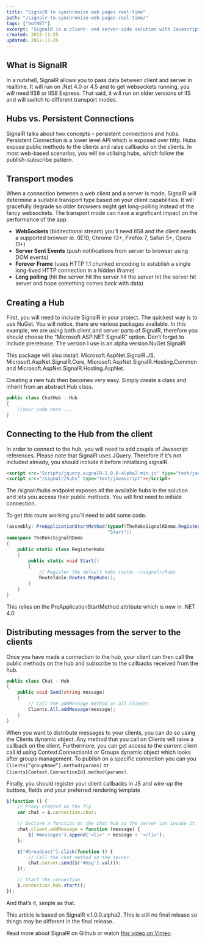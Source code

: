 ```yaml
---
title: "SignalR to synchronize web pages real-time"
path: "/signalr-to-synchronize-web-pages-real-time/"
tags: ["dotNET"]
excerpt: "SignalR is a client- and server-side solution with Javascript on client and ASP.NET on the back end to create these kinds of applications."
created: 2012-11-25
updated: 2012-11-25
---
```


## What is SignalR

In a nutshell, SignalR allows you to pass data between client and server in realtime. It will run on .Net 4.0 or 4.5 and to get websockets running, you will need IIS8 or IIS8 Express. That said, it will run on older versions of IIS and will switch to different transport modes.

## Hubs vs. Persistent Connections

SignalR talks about two concepts – persistent connections and hubs. Persistent Connection is a lower level API which is exposed over http. Hubs expose public methods to the clients and raise callbacks on the clients. In most web-based scenarios, you will be utilising hubs, which follow the publish-subscribe pattern.

## Transport modes

When a connection between a web client and a server is made, SignalR will determine a suitable transport type based on your client capabilities. It will gracefully degrade so older browsers might get long-polling instead of the fancy websockets. The transport mode can have a significant impact on the performance of the app.

* **WebSockets** (bidirectional stream) you’ll need IIS8 and the client needs a supported browser ie. (IE10, Chrome 13+, Firefox 7, Safari 5+, Opera 11+)
* **Server Sent Events** (push notifications from server to browser using DOM events)
* **Forever Frame** (uses HTTP 1.1 chunked encoding to establish a single long-lived HTTP connection in a hidden iframe)
* **Long polling** (hit the server hit the server hit the server hit the server hit server and hope something comes back with data)

## Creating a Hub

First, you will need to include SignalR in your project. The quickest way is to use NuGet. You will notice, there are various packages available. In this example, we are using both client and server parts of SignalR, therefore you should choose the “Microsoft ASP.NET SignalR” option. Don’t forget to include prerelease. The version I use is an alpha version.NuGet SignalR

This package will also install: Microsoft.AspNet.SignalR.JS, Microsoft.AspNet.SignalR.Core, Microsoft.AspNet.SignalR.Hosting.Common and Microsoft.AspNet.SignalR.Hosting.AspNet.

Creating a new hub then becomes very easy. Simply create a class and inherit from an abstract Hub class.

```csharp
public class ChatHub : Hub
{
    //your code here ...
}
```

## Connecting to the Hub from the client

In order to connect to the hub, you will need to add couple of Javascript references. Please note that SignalR uses JQuery. Therefore if it’s not included already, you should include it before initialising signalR.

```html
<script src="Scripts/jquery.signalR-1.0.0-alpha2.min.js" type="text/javascript"></script>  
<script src="/signalr/hubs" type="text/javascript"></script>
```

The /signalr/hubs endpoint exposes all the available hubs in the solution and lets you access their public methods. You will first need to initiate connection.

To get this route working you’ll need to add some code.

```csharp
[assembly: PreApplicationStartMethod(typeof(TheRoksSignalRDemo.RegisterHubs), 
                                     "Start")]
namespace TheRoksSignalRDemo
{
    public static class RegisterHubs
    {
        public static void Start()
        {
            // Register the default hubs route: ~/signalr/hubs
            RouteTable.Routes.MapHubs();            
        }
    }
}
```

This relies on the PreApplicationStartMethod attribute which is new in .NET 4.0

## Distributing messages from the server to the clients

Once you have made a connection to the hub, your client can then call the public methods on the hub and subscribe to the callbacks received from the hub.

```csharp
public class Chat : Hub
{
    public void Send(string message)
    {
        // Call the addMessage method on all clients            
        Clients.All.addMessage(message);
    }
}
```

When you want to distribute messages to your clients, you can do so using the Clients dynamic object. Any method that you call on Clients will raise a callback on the client. Furthermore, you can get access to the current client call id using Context.ConnectionId or Groups dynamic object which looks after groups management. To publish on a specific connection you can you `Clients[“groupName”].method(params)` or `Clients[Context.ConnectionId].method(params)`.

Finally, you should register your client callbacks in JS and wire-up the buttons, fields and your preferred rendering template

```js
$(function () {
    // Proxy created on the fly          
    var chat = $.connection.chat;

    // Declare a function on the chat hub so the server can invoke it          
    chat.client.addMessage = function (message) {
        $('#messages').append('<li>' + message + '</li>');
    };

    $("#broadcast").click(function () {
        // Call the chat method on the server
        chat.server.send($('#msg').val());
    });

    // Start the connection
    $.connection.hub.start();
});
```

And that’s it, simple as that.

This article is based on SignalR v.1.0.0.alpha2. This is still no final release so things may be different in the final release.

Read more about SignalR on Github or watch [this video on Vimeo](http://vimeo.com/43659069).
